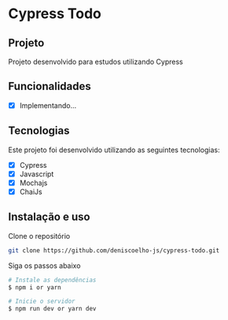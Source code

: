 # Cypress Todo

## Projeto

Projeto desenvolvido para estudos utilizando Cypress

## Funcionalidades

- [x] Implementando...

## Tecnologias

Este projeto foi desenvolvido utilizando as seguintes tecnologias:

- [x] Cypress
- [x] Javascript
- [x] Mochajs
- [x] ChaiJs

## Instalação e uso

Clone o repositório

```bash
git clone https://github.com/deniscoelho-js/cypress-todo.git

```

Siga os passos abaixo

```bash
# Instale as dependências
$ npm i or yarn

# Inicie o servidor
$ npm run dev or yarn dev
```
